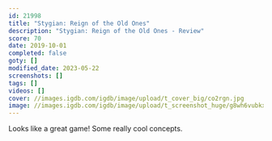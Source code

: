 ```yaml
---
id: 21998
title: "Stygian: Reign of the Old Ones"
description: "Stygian: Reign of the Old Ones - Review"
score: 70
date: 2019-10-01
completed: false
goty: []
modified_date: 2023-05-22
screenshots: []
tags: []
videos: []
cover: //images.igdb.com/igdb/image/upload/t_cover_big/co2rgn.jpg
image: //images.igdb.com/igdb/image/upload/t_screenshot_huge/g8wh6vubkx8tmbtbub88.jpg
---
```

Looks like a great game! Some really cool concepts.